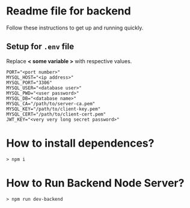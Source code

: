 # Readme file for backend
Follow these instructions to get up and running quickly.

## Setup for `.env` file
Replace **< some variable >** with respective values.

```
PORT="<port number>"
MYSQL_HOST="<ip address>"
MYSQL_PORT="3306"
MYSQL_USER="<database user>"
MYSQL_PWD="<user password>"
MYSQL_DB="<database name>"
MYSQL_CA="/path/to/server-ca.pem"
MYSQL_KEY="/path/to/client-key.pem"
MYSQL_CERT="/path/to/client-cert.pem"
JWT_KEY="<very very long secret password>"
```

# How to install dependences? 
`> npm i`

# How to Run Backend Node Server? 
`> npm run dev-backend`
